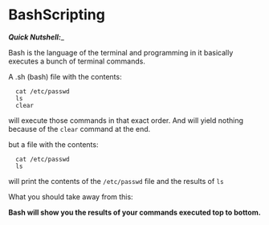 # BashScripting


_**Quick Nutshell:**__

Bash is the language of the terminal and programming in it basically executes a bunch of terminal commands.

A .sh (bash) file with the contents:
```
  cat /etc/passwd
  ls
  clear
```
will execute those commands in that exact order. And will yield nothing because of the ```clear``` command at the end.

but a file with the contents:
```
  cat /etc/passwd
  ls
```
will print the contents of the ```/etc/passwd``` file and the results of ```ls```

What you should take away from this:

**Bash will show you the results of your commands executed top to bottom.**

